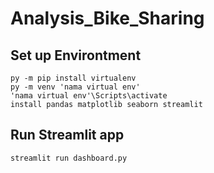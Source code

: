 # Analysis_Bike_Sharing

## Set up Environtment
```
py -m pip install virtualenv
py -m venv 'nama virtual env'
'nama virtual env'\Scripts\activate
install pandas matplotlib seaborn streamlit
```

## Run Streamlit app
```
streamlit run dashboard.py
```
